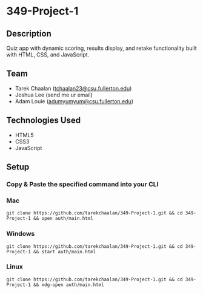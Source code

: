 # 349-Project-1

## Description

Quiz app with dynamic scoring, results display, and retake functionality built with HTML, CSS, and JavaScript.

## Team 
- Tarek Chaalan (tchaalan23@csu.fullerton.edu)
- Joshua Lee (send me ur email)
- Adam Louie (adumyumyum@csu.fullerton.edu)

## Technologies Used

- HTML5
- CSS3
- JavaScript

## Setup 
### Copy & Paste the specified command into your CLI

### Mac
```$
git clone https://github.com/tarekchaalan/349-Project-1.git && cd 349-Project-1 && open auth/main.html
```
### Windows
```$
git clone https://github.com/tarekchaalan/349-Project-1.git && cd 349-Project-1 && start auth/main.html
```
### Linux
```$
git clone https://github.com/tarekchaalan/349-Project-1.git && cd 349-Project-1 && xdg-open auth/main.html
```
